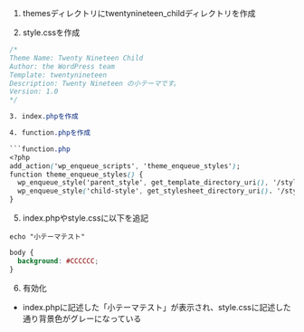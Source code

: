 1. themesディレクトリにtwentynineteen_childディレクトリを作成  

2. style.cssを作成  

```style.css
/*
Theme Name: Twenty Nineteen Child  
Author: the WordPress team  
Template: twentynineteen  
Description: Twenty Nineteen の小テーマです。  
Version: 1.0  
*/

3. index.phpを作成

4. function.phpを作成

```function.php
<?php
add_action('wp_enqueue_scripts', 'theme_enqueue_styles');  
function theme_enqueue_styles() {
  wp_enqueue_style('parent_style', get_template_directory_uri(), '/style.css');  
  wp_enqueue_style('child-style', get_stylesheet_directory_uri(). '/style.css', array('parent-style'));  
}  
```

5. index.phpやstyle.cssに以下を追記

```index.php
echo "小テーマテスト"
```

```style.css
body {
  background: #CCCCCC;
}
```

6. 有効化

- index.phpに記述した「小テーマテスト」が表示され、style.cssに記述した通り背景色がグレーになっている

